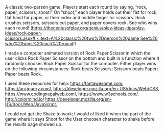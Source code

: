 A classic two-person game. Players start each round by saying, “rock, paper, scissors, shoot!” On “shoot,” each player holds out their fist for rock, flat hand for paper, or their index and middle finger for scissors. Rock crushes scissors, scissors cut paper, and paper covers rock. See who wins each round!
(https://thegeniusofplay.org/genius/play-ideas-tips/play-ideas/rock-paper-scissors.aspx#:~:text=A%20classic%20two%2Dperson%20game,See%20who%20wins%20each%20round!)

I made a computer animated version of Rock Paper Scissor in which the user clicks Rock Paper Scissor on the bottom and built in a function where it randomly chooses Rock Paper Scissor for the computer. Either player wins on the following circumstances:
Rock beats Scissors;
Scissors beats Paper;
Paper beats Rock.

I used these resources for help:
https://fontawesome.com,
https://api.jquery.com/,
https://developer.mozilla.org/en-US/docs/Web/CSS,
https://www.codingnepalweb.com/,
https://www.w3schools.com/.
http://colormind.io/
https://developer.mozilla.org/en-US/docs/Web/JavaScript,

I could not get the Shake to work; I would of liked if when the part of the game where it says Shoot for the User choosen character to shake before the results page showed up.
